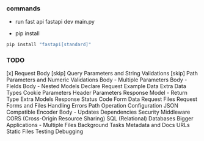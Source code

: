 
### commands

* run fast api
fastapi dev main.py

* pip install 
```.sh
pip install "fastapi[standard]"
```

### TODO

[x] Request Body
[skip] Query Parameters and String Validations
[skip] Path Parameters and Numeric Validations
Body - Multiple Parameters
Body - Fields
Body - Nested Models
Declare Request Example Data
Extra Data Types
Cookie Parameters
Header Parameters
Response Model - Return Type
Extra Models
Response Status Code
Form Data
Request Files
Request Forms and Files
Handling Errors
Path Operation Configuration
JSON Compatible Encoder
Body - Updates
Dependencies
Security
Middleware
CORS (Cross-Origin Resource Sharing)
SQL (Relational) Databases
Bigger Applications - Multiple Files
Background Tasks
Metadata and Docs URLs
Static Files
Testing
Debugging
